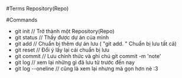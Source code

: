 #Terms
Repository(Repo)

#Commands
- git init // Trở thành một Repository(Repo)
- git status // Thấy được dự án của mình
- git add // Chuẩn bị thêm dự án lưu ( "git add. " Chuẩn bị lưu tất cả)
- git reset // Đổi ý lấy lại cái chuẩn bị lưu
- git commit // Lưu chính thức và ghi chú git commit -m 'note'
- git log // xem lại những gì đã lưu từ trước đến nay
- git log --oneline // cũng là xem lại nhưng mà gọn hơn nè :3